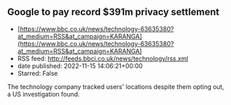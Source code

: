 ## Google to pay record $391m privacy settlement
 - [https://www.bbc.co.uk/news/technology-63635380?at_medium=RSS&at_campaign=KARANGA](https://www.bbc.co.uk/news/technology-63635380?at_medium=RSS&at_campaign=KARANGA)
 - RSS feed: http://feeds.bbci.co.uk/news/technology/rss.xml
 - date published: 2022-11-15 14:06:21+00:00
 - Starred: False

The technology company tracked users' locations despite them opting out, a US investigation found.
